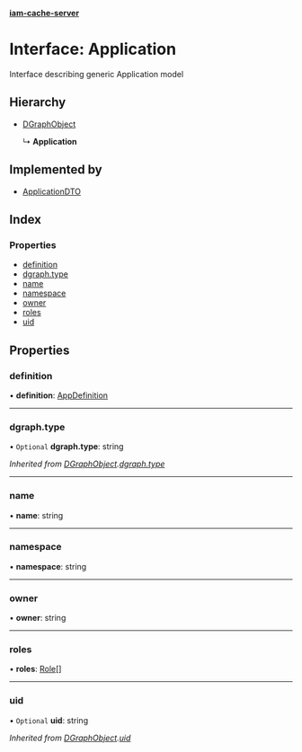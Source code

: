 **[iam-cache-server](../README.md)**

# Interface: Application

Interface describing generic Application model

## Hierarchy

* [DGraphObject](dgraphobject.md)

  ↳ **Application**

## Implemented by

* [ApplicationDTO](../classes/applicationdto.md)

## Index

### Properties

* [definition](application.md#definition)
* [dgraph.type](application.md#dgraph.type)
* [name](application.md#name)
* [namespace](application.md#namespace)
* [owner](application.md#owner)
* [roles](application.md#roles)
* [uid](application.md#uid)

## Properties

### definition

•  **definition**: [AppDefinition](appdefinition.md)

___

### dgraph.type

• `Optional` **dgraph.type**: string

*Inherited from [DGraphObject](dgraphobject.md).[dgraph.type](dgraphobject.md#dgraph.type)*

___

### name

•  **name**: string

___

### namespace

•  **namespace**: string

___

### owner

•  **owner**: string

___

### roles

•  **roles**: [Role](role.md)[]

___

### uid

• `Optional` **uid**: string

*Inherited from [DGraphObject](dgraphobject.md).[uid](dgraphobject.md#uid)*
